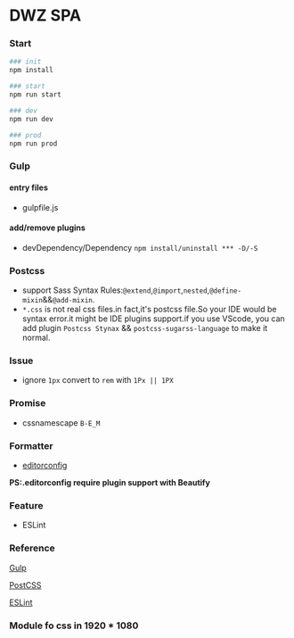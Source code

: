 # DWZ SPA

### Start


```bash
### init
npm install

### start
npm run start

### dev
npm run dev

### prod
npm run prod


```

### Gulp

#### entry files


* gulpfile.js

#### add/remove plugins
* devDependency/Dependency `npm install/uninstall *** -D/-S`


### Postcss


* support Sass Syntax Rules:`@extend`,`@import`,`nested`,`@define-mixin`&&`@add-mixin`.
* `*.css` is not real css files.in fact,it's postcss file.So your IDE would be syntax error.it might be IDE plugins support.if you use VScode, you can add plugin `Postcss Stynax` && `postcss-sugarss-language` to make it normal.


### Issue


* ignore `1px` convert to `rem` with `1Px || 1PX`



### Promise

* cssnamescape `B-E_M`


### Formatter

* [editorconfig](http://editorconfig.org)

**PS:.editorconfig require plugin support with Beautify**


### Feature

* ESLint


### Reference

[Gulp](https://www.gulpjs.com.cn/)

[PostCSS](https://www.postcss.com.cn/)

[ESLint](http://eslint.cn/)


### Module fo css in 1920 * 1080

